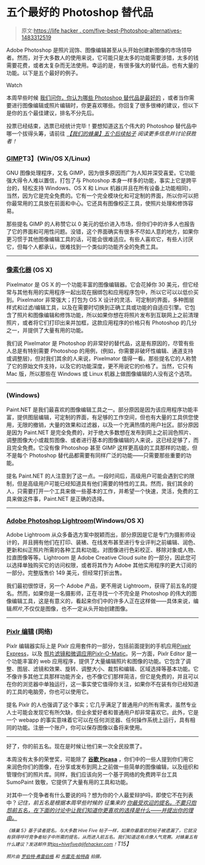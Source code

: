 # 五个最好的 Photoshop 替代品

> 原文:[https://life hacker . com/five-best-Photoshop-alternatives-1483312519](https://lifehacker.com/five-best-photoshop-alternatives-1483312519)

Adobe Photoshop 是照片润饰、图像编辑甚至从头开始创建新图像的市场领导者。然而，对于大多数人的使用来说，它可能只是太多的功能需要涉猎，太多的钱需要花费，或者太复杂而无法使用。幸运的是，有很多强大的替代品，也有大量的功能。以下是五个最好的例子。

Watch

本周早些时候 [我们问你，你认为哪些 Photoshop 替代品是最好的](https://lifehacker.com/whats-the-best-photoshop-alternative-1477543584) ，或者当你需要进行图像编辑或照片编辑时，你更喜欢哪些。你回复了很多很棒的建议，但以下是你的五个最佳建议，排名不分先后。

投票已经结束，选票已经统计完毕！要想知道这五个伟大的 Photoshop 替代品中哪一个拔得头筹，请前往 [*【我们的蜂巢】五个后续帖子*](https://lifehacker.com/most-popular-photoshop-alternative-gimp-1484836993) *阅读更多信息并讨论获胜者！*

### [GIMP](http://www.gimp.org/)T3】(Win/OS X/Linux)

GNU 图像处理程序，又名 GIMP，因为很多原因而广为人知并深受喜爱。它功能强大得令人难以置信，打包了与 Photoshop 本身一样多的功能，事实上它是跨平台的，轻松支持 Windows、OS X 和 Linux 机器(并且在所有设备上功能相同)，当然，因为它是完全免费的。它有一个完全模块化和可定制的界面，所以你可以把你最常用的工具放在前面和中心。它还具有图像校正工具，使照片处理和修饰容易。

那些提名 GIMP 的人称赞它以 0 美元的低价进入市场，但你们中的许多人也报告了它的界面和可用性问题。没错，这个界面确实有很多不尽如人意的地方，如果你更习惯于其他图像编辑工具的话，可能会很难适应。有些人喜欢它，有些人讨厌它，但每个人都承认，很难找到一个类似的功能齐全的免费工具。

* * *

### [像素化器](http://www.pixelmator.com/) (OS X)

Pixelmator 是 OS X 的一个功能丰富的图像编辑器。它会花掉你 30 美元，但它经常与其他有用的实用程序一起出现在捆绑包和应用程序包中，所以它可以以低价买到。Pixelmator 非常强大；打包为 OS X 设计的灵活、可定制的界面，多种图层样式和过滤/编辑工具，以及在需要时切换到正确工具或功能的自适应引擎。它包含了照片和图像编辑和修饰功能，所以如果你想在将照片发布到互联网上之前清理照片，或者将它们打印出来并加框，这款应用程序的价格只有 Photoshop 的几分之一，并提供了大量有用的功能。

我们说 Pixelmator 是 Photoshop 的非常好的替代品，这是有原因的，尽管有些人总是有特别需要 Photoshop 的用例，(例如，你需要非破坏性编辑、通道支持或调整层)，但对我们其余的人来说，Pixelmator 值得一看。那些提名它的人称赞了它的原始文件支持，以及它的功能深度，更不用说它的价格了。当然，它只有 Mac 版，所以那些在 Windows 或 Linux 机器上做图像编辑的人没有这个选项。

* * *

### (Windows)

Paint.NET 是我们最喜欢的图像编辑工具之一。部分原因是因为该应用程序功能丰富，提供图层编辑，可定制的界面，有足够的工作空间，但也有大量的工具供您使用，无限的撤销，大量的效果和过滤器，以及一个充满热情的用户社区。部分原因是因为 Paint.NET 是完全免费的，对于绝大多数想在发布到网上之前润色照片、调整图像大小或裁剪图像、或者进行基本的图像编辑的人来说，这已经足够了，而且完全免费。它没有像 Photoshop 甚至 GIMP 这样更高级的工具那样的功能，但不是每个 Photoshop 替代品都需要有同样广泛的功能——只需要那些重要的功能。

提名 Paint.NET 的人注意到了这一点。一段时间后，高级用户可能会遇到它的限制，但是高级用户可能已经知道具有他们需要的特性的工具。然而，我们其余的人，只需要打开一个工具来做一些基本的工作，并希望一个快速，灵活，免费的工具来做这件事，Paint.NET 是正确的选择。

* * *

### [Adobe Photoshop Lightroom](http://www.adobe.com/products/photoshop-lightroom.html)(Windows/OS X)

Adobe Lightroom 从众多备选方案中脱颖而出，部分原因是它是专门为摄影师设计的，并且拥有他们在打印、装裱、在线发布甚至进行专业评判之前编辑、润色、更新和纠正照片所需的各种工具和功能。对图像进行色彩校正、移除对象或人物、拉直图像等等。Lightroom 是 Adobe Creative Cloud suite 的一部分，因此您可以选择单独购买它的访问权限，或者将其作为 Adobe 其他实用程序的更大订阅的一部分。完整版售价 149 美元，但经常打折出售。

我们最初很惊讶，另一个 Adobe 产品，更不用说 Lightroom，获得了前五名的提名。然而，如果你是一名摄影师，正在寻找一个不完全是 Photoshop 的伟大的图像编辑工具，这是有意义的，看起来你们中的许多人正在这样做——具体来说，编辑*照片*,不仅仅是图像，也不一定从头开始创建图像。

* * *

### [Pixlr 编辑](http://pixlr.com/) (网络)

Pixlr 编辑器实际上是 Pixlr 应用套件的一部分，包括前面提到的手机应用[Pixelr Express](http://pixlr.com/express/)，以及 [照片滤镜和微调应用](https://lifehacker.com/pixlr-o-matic-adds-retro-grunge-to-your-photos-on-the-f-5804521)[Pixlr-O-Matic](http://pixlr.com/o-matic/)。另一方面，Pixlr Editor 是一个功能丰富的 web 应用程序，提供了大量编辑照片和图像的功能。它包含了调整、图层、滤镜和效果、旋转、调整大小、裁剪和编辑、区域选择等基本功能。它不像许多其他工具那样功能齐全，也不像它们那样简洁，但它是免费的，并且可以在你的浏览器中单独运行，这一事实使它值得你关注，如果你不在装有你已经知道的工具的电脑旁，你也可以使用它。

提名 Pixlr 的人也强调了这个事实；它几乎满足了普通用户的所有需求，虽然专业人士可能会发现它有所欠缺，但业余爱好者和普通用户却非常喜欢它。此外，它是一个 webapp 的事实意味着它可以在任何浏览器、任何操作系统上运行，具有相同的功能。注册一个账户，你可以保存图像以备将来使用。

* * *

好了，你的前五名。现在是时候让他们来一次全民投票了。

本周没有太多的荣誉奖，可能除了 [**谷歌 Picasa**](http://picasa.google.com/) ，你们中的一些人提到你们用它来润色你们的图像，在分享或发布到网上之前做一些简单的图像编辑，以及组织和管理你们的照片库。同样，我们应该向另一个基于网络的免费跨平台工具 SumoPaint 致敬，它提供了大量有用的工具和功能。

对其中一个竞争者有什么要说的吗？想为你的个人最爱辩护吗，即使它不在列表中？*记住，前五名是根据本周早些时候的* *征集来的* [*你最受欢迎的提名。不要只抱怨前五名，在下面的讨论中让我们知道你更喜欢的选择是什么——并提出你的理由。*](https://lifehacker.com/whats-the-best-photoshop-alternative-1477543584)

*<small>《蜂巢 5》基于读者提名。与大多数 Hive Five 帖子一样，如果你最喜欢的帖子被遗漏了，它就没有获得呼吁竞争者帖子中所需的提名，从而进入前五名。我们知道这有点像人气竞赛。对蜂巢五有什么建议？发送邮件至</small>*[*<small>tips+hivefive@lifehacker.com</small>*](mailto:tips+hivefive@lifehacker.com)*<small>！</small>T15】*

*<small>照片由</small>* [*<small>罗伯特·弗雷伯格</small>*](http://www.flickr.com/photos/13359377@N05/6248195713/) *<small>和</small>* [*<small>布雷克·帕特森</small>*](http://www.flickr.com/photos/blakespot/8406050145/) *<small>拍摄。</small>*